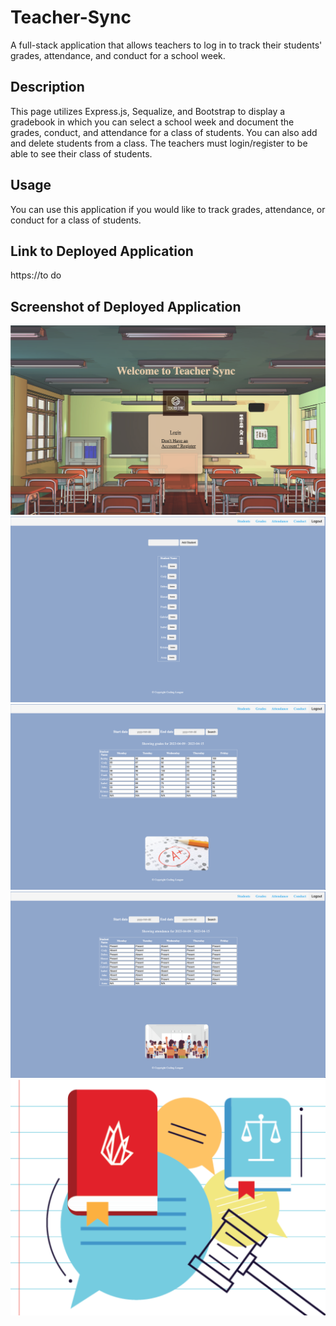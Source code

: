 # Teacher-Sync
A full-stack application that allows teachers to log in to track their students' grades, attendance, and conduct for a school week.

## Description

This page utilizes Express.js, Sequalize, and Bootstrap to display a gradebook in which you can select a school week and document the grades, conduct, and attendance for a class of students. You can also add and delete students from a class. The teachers must login/register to be able to see their class of students.

## Usage

You can use this application if you would like to track grades, attendance, or conduct for a class of students.

## Link to Deployed Application

https://to do

## Screenshot of Deployed Application
![Screenshot of Login Page](./public/images/teacher-sync-Login-page.png)
![Screenshot of Students Page](./public/images/teacher-sync-students.png)
![Screenshot of Grades Page](./public/images/teacher-sync-grades.png)
![Screenshot of Attendance Page](./public/images/teacher-sync-attendance.png)
![Screenshot of Conduct Page](./public/images/Conduct-img.png)

